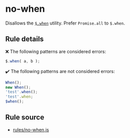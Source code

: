 # no-when

Disallows the [`$.when`](https://api.jquery.com/jQuery.when/) utility. Prefer `Promise.all` to `$.when`.

## Rule details

❌ The following patterns are considered errors:
```js
$.when( a, b );
```

✔️ The following patterns are not considered errors:
```js
When();
new When();
'test'.when();
'test'.when;
$when();
```
## Rule source

* [rules/no-when.js](../rules/no-when.js)
